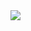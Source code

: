 <!DOCTYPE html>
<html>
<head>
  <title>Dashboard</title>
</head>
<body>
  <div class='tableauPlaceholder' id='viz1683010129855' style='position: relative'><noscript><a href='#'><img alt=' ' src='https:&#47;&#47;public.tableau.com&#47;static&#47;images&#47;Fa&#47;FactoryPerformance&#47;DowntimeIncidents&#47;1_rss.png' style='border: none' /></a></noscript><object class='tableauViz'  style='display:none;'><param name='host_url' value='https%3A%2F%2Fpublic.tableau.com%2F' /> <param name='embed_code_version' value='3' /> <param name='site_root' value='' /><param name='name' value='FactoryPerformance&#47;DowntimeIncidents' /><param name='tabs' value='yes' /><param name='toolbar' value='yes' /><param name='static_image' value='https:&#47;&#47;public.tableau.com&#47;static&#47;images&#47;Fa&#47;FactoryPerformance&#47;DowntimeIncidents&#47;1.png' /> <param name='animate_transition' value='yes' /><param name='display_static_image' value='yes' /><param name='display_spinner' value='yes' /><param name='display_overlay' value='yes' /><param name='display_count' value='yes' /><param name='language' value='en-US' /></object></div>
  <script type='text/javascript'>
    var divElement = document.getElementById('viz1683010129855');
    var vizElement = divElement.getElementsByTagName('object')[0];
    vizElement.style.width='100%';
    vizElement.style.height=(divElement.offsetWidth*0.75)+'px';
    var scriptElement = document.createElement('script');
    scriptElement.src = 'https://public.tableau.com/javascripts/api/viz_v1.js';
    vizElement.parentNode.insertBefore(scriptElement, vizElement);
  </script>
</body>
</html>
